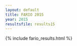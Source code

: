 ```yaml
---
layout: default
title: FARIO 2015
year: 2015
resultsfile: results15
---
```


{% include fario_results.html %}
